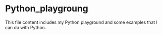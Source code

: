 # Python_playgroung

This file content includes my Python playground and some examples that I can do with Python.
